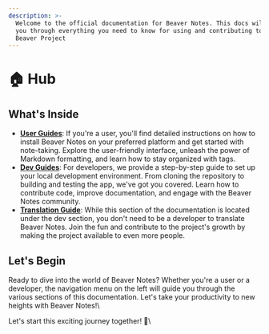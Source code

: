 ```yaml
---
description: >-
  Welcome to the official documentation for Beaver Notes. This docs will walk
  you through everything you need to know for using and contributing to the
  Beaver Project
---
```


# 🏠 Hub

## What's Inside

* [**User Guides**](broken-reference): If you're a user, you'll find detailed instructions on how to install Beaver Notes on your preferred platform and get started with note-taking. Explore the user-friendly interface, unleash the power of Markdown formatting, and learn how to stay organized with tags.
* [**Dev Guides**](broken-reference): For developers, we provide a step-by-step guide to set up your local development environment. From cloning the repository to building and testing the app, we've got you covered. Learn how to contribute code, improve documentation, and engage with the Beaver Notes community.
* [**Translation Guide**](broken-reference): While this section of the documentation is located under the dev section, you don't need to be a developer to translate Beaver Notes. Join the fun and contribute to the project's growth by making the project available to even more people.

## Let's Begin

Ready to dive into the world of Beaver Notes? Whether you're a user or a developer, the navigation menu on the left will guide you through the various sections of this documentation. Let's take your productivity to new heights with Beaver Notes!\


Let's start this exciting journey together! 🚀\
